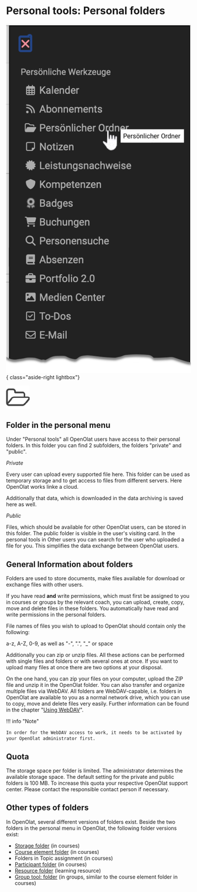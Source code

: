 # Personal tools: Personal folders

![pers_menu_pers_folder_v1_de.png](assets/pers_menu_pers_folder_v1_de.png){ class="aside-right lightbox"}

![icon_folder.png](assets/icon_folder.png)

## Folder in the personal menu

Under "Personal tools" all OpenOlat users have access to their
personal folders. In this folder you
can find 2 subfolders, the folders  "private"  and  "public".

 _Private_

Every user can upload every supported file here. This folder can be used as
temporary storage and to get access to files from different servers. Here
OpenOlat works linke a cloud.

Additionally that data, which is downloaded in the data archiving is saved
here as well.

 _Public_

Files, which should be available for other OpenOlat users, can be stored in this
folder. The public folder is visible in the user's visiting card. In the
personal tools in Other users you can search for the user who uploaded a file
for you. This simplifies the data exchange between OpenOlat users.



## General Information about folders

Folders are used to store documents, make files available for download or exchange files with other users. 

If you have read **and** write permissions, which must first be assigned to you in courses or groups by the relevant coach, you can upload, create, copy, move and delete files in these folders. You automatically have read and write permissions in the personal folders.

File names of files you wish to upload to OpenOlat should contain only the following:

a-z, A-Z, 0-9, as well as "-", ".", "_" or space

Additionally you can zip or unzip files. All these actions can be performed
with single files and folders or with several ones at once. If you want to
upload many files at once there are two options at your disposal.

On the one hand, you can zip your files on your computer, upload the ZIP file and unzip it in the OpenOlat folder. You can also transfer and organize multiple files via WebDAV. All folders are WebDAV-capable, i.e. folders in OpenOlat are available to you as a normal network drive, which you can use to copy, move and delete files very easily. Further information can be found in the chapter "[Using WebDAV](../basic_concepts/Using_WebDAV.md)".

!!! info "Note"

    In order for the WebDAV access to work, it needs to be activated by your OpenOlat administrator first.

## Quota

The storage space per folder is limited. The administrator determines the
available storage space. The default setting for the private
and public folders is 100 MB. To increase this quota
your respective OpenOlat support center. Please contact
the responsible contact person if necessary.

## Other types of folders  

In OpenOlat, several different versions of folders exist. Beside the two folders in the personal menu in OpenOlat, the following folder versions exist:

  * [Storage folder](../learningresources/Storage_folder.md) (in courses)
  * [Course element folder](../learningresources/Course_Element_Folder.md) (in courses)
  * Folders in Topic assignment (in courses)
  * [Participant folder](../learningresources/Communication_and_Collaboration.md#course-element-participant-folder--participant_folder) (in courses)
  * [Resource folder](../learningresources/index.md#resource-folder) (learning resource)  
  * [Group tool: folder](../groups/Using_Group_Tools.md) (in groups, similar to the course element folder in courses)
